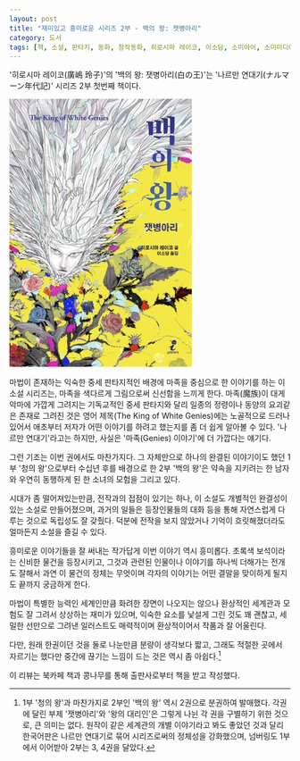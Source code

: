 ```yaml
---
layout: post
title: "재미있고 흥미로운 시리즈 2부 - 백의 왕: 잿병아리"
category: 도서
tags: [책, 소설, 판타지, 동화, 창작동화, 히로시마 레이코, 이소담, 소미아이, 소미미디어, 북카페 책과 콩나무, 서평]
---
```


'히로시마 레이코(廣嶋 玲子)'의
'백의 왕: 잿병아리(白の王)'는
'나르만 연대기(ナルマーン年代記)' 시리즈 2부 첫번째 책이다.

![표지](/images/narman-chronicles-2-shiro-no-ou-part-1-book-h480.jpg)

마법이 존재하는 익숙한 중세 판타지적인 배경에 마족을 중심으로 한 이야기를 하는 이 소설 시리즈는,
마족을 색다르게 그림으로써 신선함을 느끼게 한다.
마족(魔族)이 대게 악마에 가깝게 그려지는 기독교적인 중세 판타지와 달리
일종의 정령이나 동양의 요괴같은 존재로 그려진 것은
영어 제목(The King of White Genies)에는 노골적으로 드러나 있어서
애초부터 저자가 어떤 이야기를 하려고 했는지를 좀 더 쉽게 알아볼 수 있다.
'나르만 연대기'라고는 하지만, 사실은 '마족(Genies) 이야기'에 더 가깝다는 얘기다.

그런 기조는 이번 권에서도 마찬가지다.
그 자체만으로 하나의 완결된 이야기이도 했던 1부 '청의 왕'으로부터 수십년 후를 배경으로 한 2부 '백의 왕'은
약속을 지키려는 한 남자와 우연히 동행하게 된 한 소녀의 모험을 그리고 있다.

시대가 좀 떨어져있는만큼, 전작과의 접점이 있기는 하나, 이 소설도 개별적인 완결성이 있는 소설로 만들어졌으며,
과거의 일들은 등장인물들의 대화 등을 통해 자연스럽게 다루는 것으로 독립성도 잘 갖췄다.
덕분에 전작을 보지 않았거나 기억이 흐릿해졌더라도 얼마든지 소설을 즐길 수 있다.

흥미로운 이야기들을 잘 써내는 작가답게 이번 이야기 역시 흥미롭다.
초록색 보석이라는 신비한 물건을 등장시키고,
그것과 관련된 인물이나 이야기를 하나씩 더해가는 전개도 잘해서
과연 이 물건의 정체는 무엇이며 각자의 이야기는 어떤 결말을 맞이하게 될지도 끝까지 궁금하게 한다.

마법이 특별한 능력인 세계인만큼 화려한 장면이 나오지는 않으나
환상적인 세계관과 모험도 잘 그려서 상상하는 재미가 있으며,
익숙한 요소를 낯설게 그린 것도 꽤 괜찮고,
세밀한 선만으로 그려낸 일러스트도 매력적이며 환상적이어서 작품과 잘 어울린다.

다만, 원래 한권이던 것을 둘로 나눈만큼 분량이 생각보다 짧고,
그래도 적절한 곳에서 자르기는 했다만 중간에 끊기는 느낌이 드는 것은 역시 좀 아쉽다.[^1]

[^1]: 1부 '청의 왕'과 마찬가지로 2부인 '백의 왕' 역시 2권으로 분권하여 발매했다. 각권에 달린 부제 '잿병아리'와 '왕의 대리인'은 그렇게 나뉜 각 권을 구별하기 위한 것으로, 큰 의미는 없다. 원작이 같은 세계관의 개별 이야기라고 봐도 좋았던 것과 달리 한국어판은 나르만 연대기로 묶어 시리즈로써의 정체성을 강화했으며, 넘버링도 1부에서 이어받아 2부는 3, 4권을 달았다.



<div class="im im-info">
이 리뷰는 북카페 책과 콩나무를 통해 출판사로부터 책을 받고 작성했다.
</div>
